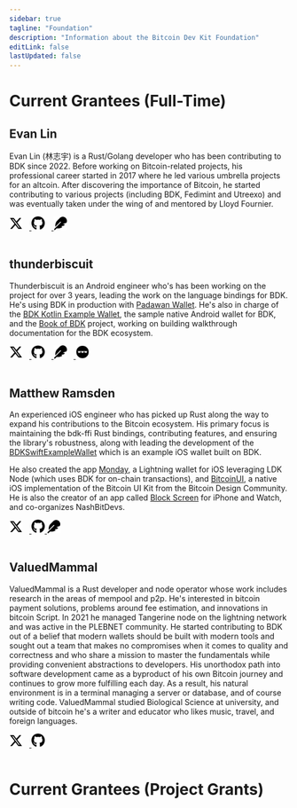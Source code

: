 ```yaml
---
sidebar: true
tagline: "Foundation"
description: "Information about the Bitcoin Dev Kit Foundation"
editLink: false
lastUpdated: false
---
```


# Current Grantees (Full-Time)

## Evan Lin

Evan Lin (林志宇) is a Rust/Golang developer who has been contributing to BDK since 2022. Before working on Bitcoin-related projects, his professional career started in 2017 where he led various umbrella projects for an altcoin. After discovering the importance of Bitcoin, he started contributing to various projects (including BDK, Fedimint and Utreexo) and was eventually taken under the wing of and mentored by Lloyd Fournier.

<div>
  <a href="https://twitter.com/evanlinjin" target="_blank">
    <img src="/img/twitter-icon.svg" style="width: 24px; margin: 0 12px 0 0">
  </a>
  <a href="https://github.com/evanlinjin" target="_blank">
    <img src="/img/github-icon.svg" style="width: 24px; margin: 0 12px 0 0">
  </a>
  <a href="https://njump.me/npub1kysd8m44dhv7ywa75u5z7w2w0gs4t6qzhgvjp555gfknasy3krlqfxde60" target="_blank">
    <img src="/img/nostr-icon.svg" style="width: 24px; margin: 0 12px 0 0">
  </a>
</div>
<br>

## thunderbiscuit

Thunderbiscuit is an Android engineer who's has been working on the project for over 3 years, leading the work on the language bindings for BDK. He's using BDK in production with [Padawan Wallet](https://padawanwallet.com/). He's also in charge of the [BDK Kotlin Example Wallet](https://github.com/bitcoindevkit/bdk-kotlin-example-wallet), the sample native Android wallet for BDK, and the [Book of BDK](https://bitcoindevkit.github.io/book-of-bdk/) project, working on building walkthrough documentation for the BDK ecosystem.

<div>
  <a href="https://twitter.com/thunderB__" target="_blank">
    <img src="/img/twitter-icon.svg" style="width: 24px; margin: 0 12px 0 0">
  </a>
  <a href="https://github.com/thunderbiscuit" target="_blank">
    <img src="/img/github-icon.svg" style="width: 24px; margin: 0 12px 0 0">
  </a>
  <a href="https://njump.me/npub1thunderat5g552cuy7umk624ct5xe4tpgwr2jcjjq2gc0567wgrqnya79l" target="_blank">
    <img src="/img/nostr-icon.svg" style="width: 24px; margin: 0 12px 0 0">
  </a>
  <a href="https://thunderbiscuit.com" target="_blank">
    <img src="/img/www.png" style="width: 24px">
  </a>
</div>
<br>

## Matthew Ramsden

An experienced iOS engineer who has picked up Rust along the way to expand his contributions to the Bitcoin ecosystem. His primary focus is maintaining the bdk-ffi Rust bindings, contributing features, and ensuring the library's robustness, along with leading the development of the [BDKSwiftExampleWallet](https://github.com/bitcoindevkit/BDKSwiftExampleWallet) which is an example iOS wallet built on BDK.

He also created the app [Monday](https://github.com/reez/Monday), a Lightning wallet for iOS leveraging LDK Node (which uses BDK for on-chain transactions), and [BitcoinUI](https://github.com/reez/BitcoinUI), a native iOS implementation of the Bitcoin UI Kit from the Bitcoin Design Community. He is also the creator of an app called [Block Screen](https://apps.apple.com/us/app/block-screen/id1533333210) for iPhone and Watch, and co-organizes NashBitDevs.

<div>
  <a href="https://twitter.com/matthewramsden" target="_blank">
    <img src="/img/twitter-icon.svg" style="width: 24px; margin: 0 12px 0 0">
  </a>
  <a href="https://github.com/reez" target="_blank">
    <img src="/img/github-icon.svg" style="width: 24px">
  </a>
  <a href="https://njump.me/npub1reezn2ctrrg736uqj7mva9lsuwv0kr5asj4vvkwxnrwlhvxf98tsq99ty4" target="_blank">
    <img src="/img/nostr-icon.svg" style="width: 24px; margin: 0 12px 0 0">
  </a>
</div>
<br>

## ValuedMammal

ValuedMammal is a Rust developer and node operator whose work includes research in the areas of mempool and p2p. He's interested in bitcoin payment solutions, problems around fee estimation, and innovations in bitcoin Script. In 2021 he managed Tangerine node on the lightning network and was active in the PLEBNET community. He started contributing to BDK out of a belief that modern wallets should be built with modern tools and sought out a team that makes no compromises when it comes to quality and correctness and who share a mission to master the fundamentals while providing convenient abstractions to developers. His unorthodox path into software development came as a byproduct of his own Bitcoin journey and continues to grow more fulfilling each day. As a result, his natural environment is in a terminal managing a server or database, and of course writing code. ValuedMammal studied Biological Science at university, and outside of bitcoin he's a writer and educator who likes music, travel, and foreign languages.

<div>
  <a href="https://twitter.com/valuedmammal" target="_blank">
    <img src="/img/twitter-icon.svg" style="width: 24px; margin: 0 12px 0 0">
  </a>
  <a href="https://github.com/ValuedMammal" target="_blank">
    <img src="/img/github-icon.svg" style="width: 24px">
  </a>
</div>
<br>

# Current Grantees (Project Grants)
